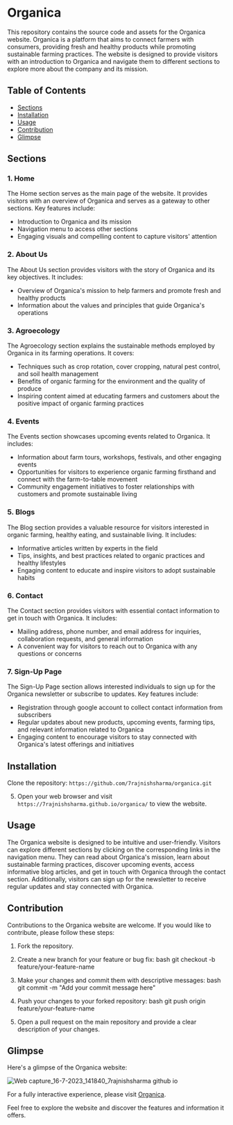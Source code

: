 # Organica

This repository contains the source code and assets for the Organica website. Organica is a platform that aims to connect farmers with consumers, providing fresh and healthy products while promoting sustainable farming practices. The website is designed to provide visitors with an introduction to Organica and navigate them to different sections to explore more about the company and its mission.

## Table of Contents
- [Sections](#sections)
- [Installation](#installation)
- [Usage](#usage)
- [Contribution](#contribution)
- [Glimpse](#glimpse)

## Sections

### 1. Home
The Home section serves as the main page of the website. It provides visitors with an overview of Organica and serves as a gateway to other sections. Key features include:

- Introduction to Organica and its mission
- Navigation menu to access other sections
- Engaging visuals and compelling content to capture visitors' attention

### 2. About Us
The About Us section provides visitors with the story of Organica and its key objectives. It includes:

- Overview of Organica's mission to help farmers and promote fresh and healthy products
- Information about the values and principles that guide Organica's operations

### 3. Agroecology
The Agroecology section explains the sustainable methods employed by Organica in its farming operations. It covers:

- Techniques such as crop rotation, cover cropping, natural pest control, and soil health management
- Benefits of organic farming for the environment and the quality of produce
- Inspiring content aimed at educating farmers and customers about the positive impact of organic farming practices

### 4. Events
The Events section showcases upcoming events related to Organica. It includes:

- Information about farm tours, workshops, festivals, and other engaging events
- Opportunities for visitors to experience organic farming firsthand and connect with the farm-to-table movement
- Community engagement initiatives to foster relationships with customers and promote sustainable living

### 5. Blogs
The Blog section provides a valuable resource for visitors interested in organic farming, healthy eating, and sustainable living. It includes:

- Informative articles written by experts in the field
- Tips, insights, and best practices related to organic practices and healthy lifestyles
- Engaging content to educate and inspire visitors to adopt sustainable habits

### 6. Contact
The Contact section provides visitors with essential contact information to get in touch with Organica. It includes:

- Mailing address, phone number, and email address for inquiries, collaboration requests, and general information
- A convenient way for visitors to reach out to Organica with any questions or concerns

### 7. Sign-Up Page
The Sign-Up Page section allows interested individuals to sign up for the Organica newsletter or subscribe to updates. Key features include:

- Registration through google account to collect contact information from subscribers
- Regular updates about new products, upcoming events, farming tips, and relevant information related to Organica
- Engaging content to encourage visitors to stay connected with Organica's latest offerings and initiatives

## Installation

 Clone the repository: `https://github.com/7rajnishsharma/organica.git`
   
   

5. Open your web browser and visit `https://7rajnishsharma.github.io/organica/` to view the website.

## Usage
The Organica website is designed to be intuitive and user-friendly. Visitors can explore different sections by clicking on the corresponding links in the navigation menu. They can read about Organica's mission, learn about sustainable farming practices, discover upcoming events, access informative blog articles, and get in touch with Organica through the contact section. Additionally, visitors can sign up for the newsletter to receive regular updates and stay connected with Organica.

## Contribution
Contributions to the Organica website are welcome. If you would like to contribute, please follow these steps:

1. Fork the repository.
2. Create a new branch for your feature or bug fix:
   bash
   git checkout -b feature/your-feature-name
   
3. Make your changes and commit them with descriptive messages:
   bash
   git commit -m "Add your commit message here"
   
4. Push your changes to your forked repository:
   bash
   git push origin feature/your-feature-name
   
5. Open a pull request on the main repository and provide a clear description of your changes.


## Glimpse
Here's a glimpse of the Organica website:

![Web capture_16-7-2023_141840_7rajnishsharma github io](https://github.com/7rajnishsharma/organica/assets/111423734/c8cb6049-594e-4372-b304-64b6162841bc)

For a fully interactive experience, please visit [Organica](https://7rajnishsharma.github.io/organica/).

Feel free to explore the website and discover the features and information it offers.
